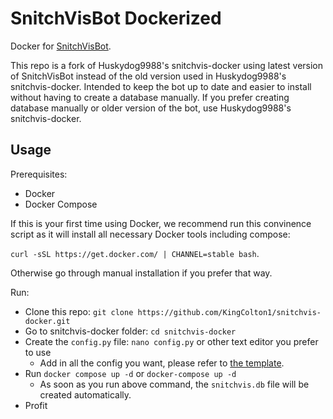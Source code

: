 # SnitchVisBot Dockerized

Docker for [SnitchVisBot](https://github.com/tybug/snitchvisbot/).

This repo is a fork of Huskydog9988's snitchvis-docker using latest version of SnitchVisBot instead of the old version used in Huskydog9988's snitchvis-docker. Intended to keep the bot up to date and easier to install without having to create a database manually. If you prefer creating database manually or older version of the bot, use Huskydog9988's snitchvis-docker.

## Usage

Prerequisites:

- Docker
- Docker Compose

If this is your first time using Docker, we recommend run this convinence script as it will install all necessary Docker tools including compose:

`curl -sSL https://get.docker.com/ | CHANNEL=stable bash`.

Otherwise go through manual installation if you prefer that way.

Run:

- Clone this repo: `git clone https://github.com/KingColton1/snitchvis-docker.git`
- Go to snitchvis-docker folder: `cd snitchvis-docker`
- Create the `config.py` file: `nano config.py` or other text editor you prefer to use
  - Add in all the config you want, please refer to [the template](https://github.com/tybug/snitchvisbot/blob/master/config.example.py).
- Run `docker compose up -d` or `docker-compose up -d`
  - As soon as you run above command, the `snitchvis.db` file will be created automatically.
- Profit
